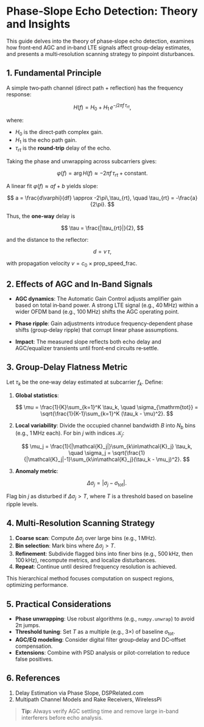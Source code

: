 # Phase‑Slope Echo Detection: Theory and Insights

This guide delves into the theory of phase‑slope echo detection, examines how front‑end AGC and in‑band LTE signals affect group‑delay estimates, and presents a multi‑resolution scanning strategy to pinpoint disturbances.


## 1. Fundamental Principle

A simple two‑path channel (direct path + reflection) has the frequency response:

$$
H(f) = H_0 + H_1\,e^{-j2\pi f\,\tau_{rt}},
$$

where:

* $H_0$ is the direct‑path complex gain.
* $H_1$ is the echo path gain.
* $\tau_{rt}$ is the **round‑trip** delay of the echo.

Taking the phase and unwrapping across subcarriers gives:

$$
\varphi(f) = \arg H(f) \approx -2\pi f\,\tau_{rt} + \text{constant}.
$$

A linear fit $\varphi(f) \approx a f + b$ yields slope:

$$
a = \frac{d\varphi}{df} \approx -2\pi\,\tau_{rt},
\quad
\tau_{rt} = -\frac{a}{2\pi}.
$$

Thus, the **one‑way** delay is

$$
\tau = \frac{|\tau_{rt}|}{2},
$$

and the distance to the reflector:

$$
d = v\,\tau,
$$

with propagation velocity $v = c_0 \times \mathrm{prop\_speed\_frac}$.


## 2. Effects of AGC and In‑Band Signals

* **AGC dynamics**: The Automatic Gain Control adjusts amplifier gain based on total in‑band power. A strong LTE signal (e.g., 40 MHz) within a wider OFDM band (e.g., 100 MHz) shifts the AGC operating point.

* **Phase ripple**: Gain adjustments introduce frequency‑dependent phase shifts (group‑delay ripple) that corrupt linear phase assumptions.

* **Impact**: The measured slope reflects both echo delay and AGC/equalizer transients until front‑end circuits re‑settle.


## 3. Group‑Delay Flatness Metric

Let $\tau_k$ be the one‑way delay estimated at subcarrier $f_k$. Define:

1. **Global statistics**:

   $$
   \mu = \frac{1}{K}\sum_{k=1}^K \tau_k,
   \quad
   \sigma_{\mathrm{tot}} = \sqrt{\frac{1}{K-1}\sum_{k=1}^K (\tau_k - \mu)^2}.
   $$

2. **Local variability**: Divide the occupied channel bandwidth $B$ into $N_b$ bins (e.g., 1 MHz each). For bin $j$ with indices $\mathcal{K}_j$:

   $$
   \mu_j = \frac{1}{|\mathcal{K}_j|}\sum_{k\in\mathcal{K}_j} \tau_k,
   \quad
   \sigma_j = \sqrt{\frac{1}{|\mathcal{K}_j|-1}\sum_{k\in\mathcal{K}_j}(\tau_k - \mu_j)^2}.
   $$

3. **Anomaly metric**:

   $$
   \Delta\sigma_j = |\sigma_j - \sigma_{\mathrm{tot}}|.
   $$

Flag bin $j$ as disturbed if $\Delta\sigma_j > T$, where $T$ is a threshold based on baseline ripple levels.


## 4. Multi‑Resolution Scanning Strategy

1. **Coarse scan**: Compute $\Delta\sigma_j$ over large bins (e.g., 1 MHz).
2. **Bin selection**: Mark bins where $\Delta\sigma_j > T$.
3. **Refinement**: Subdivide flagged bins into finer bins (e.g., 500 kHz, then 100 kHz), recompute metrics, and localize disturbances.
4. **Repeat**: Continue until desired frequency resolution is achieved.

This hierarchical method focuses computation on suspect regions, optimizing performance.


## 5. Practical Considerations

* **Phase unwrapping**: Use robust algorithms (e.g., `numpy.unwrap`) to avoid 2π jumps.
* **Threshold tuning**: Set $T$ as a multiple (e.g., 3×) of baseline $\sigma_{\mathrm{tot}}$.
* **AGC/EQ modeling**: Consider digital filter group‑delay and DC‑offset compensation.
* **Extensions**: Combine with PSD analysis or pilot-correlation to reduce false positives.


## 6. References

1. Delay Estimation via Phase Slope, DSPRelated.com
2. Multipath Channel Models and Rake Receivers, WirelessPi


> **Tip:** Always verify AGC settling time and remove large in-band interferers before echo analysis.
